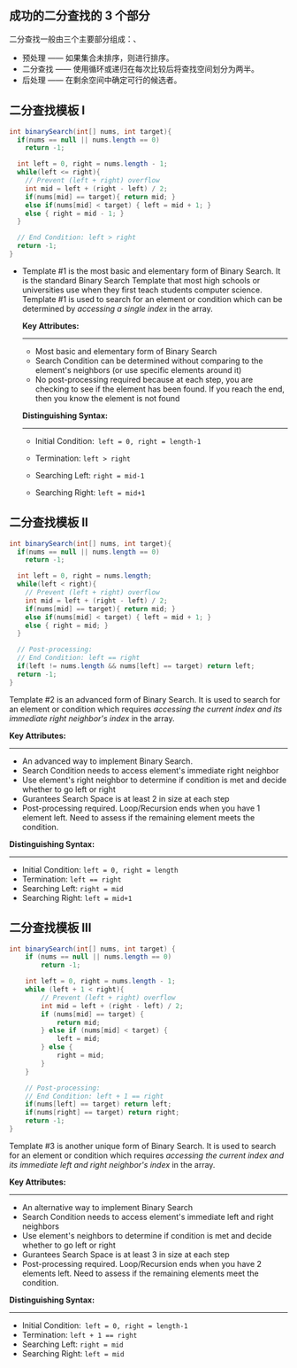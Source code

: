 ## 成功的二分查找的 3 个部分

二分查找一般由三个主要部分组成：、

- 预处理 —— 如果集合未排序，则进行排序。
- 二分查找 —— 使用循环或递归在每次比较后将查找空间划分为两半。
- 后处理 —— 在剩余空间中确定可行的候选者。

## 二分查找模板 I

```java
int binarySearch(int[] nums, int target){
  if(nums == null || nums.length == 0)
    return -1;

  int left = 0, right = nums.length - 1;
  while(left <= right){
    // Prevent (left + right) overflow
    int mid = left + (right - left) / 2;
    if(nums[mid] == target){ return mid; }
    else if(nums[mid] < target) { left = mid + 1; }
    else { right = mid - 1; }
  }

  // End Condition: left > right
  return -1;
}
```

- Template #1 is the most basic and elementary form of Binary Search. It is the standard Binary Search Template that most high schools or universities use when they first teach students computer science. Template #1 is used to search for an element or condition which can be determined by *accessing a single index* in the array.

   

  **Key Attributes:**

  ------

  - Most basic and elementary form of Binary Search
  - Search Condition can be determined without comparing to the element's neighbors (or use specific elements around it)
  - No post-processing required because at each step, you are checking to see if the element has been found. If you reach the end, then you know the element is not found

   

  **Distinguishing Syntax:**

  ------

  - Initial Condition:` left = 0, right = length-1`

  - Termination: `left > right`

  - Searching Left: `right = mid-1`

  - Searching Right: `left = mid+1`

    

## 二分查找模板 II

```java
int binarySearch(int[] nums, int target){
  if(nums == null || nums.length == 0)
    return -1;

  int left = 0, right = nums.length;
  while(left < right){
    // Prevent (left + right) overflow
    int mid = left + (right - left) / 2;
    if(nums[mid] == target){ return mid; }
    else if(nums[mid] < target) { left = mid + 1; }
    else { right = mid; }
  }

  // Post-processing:
  // End Condition: left == right
  if(left != nums.length && nums[left] == target) return left;
  return -1;
}
```

Template #2 is an advanced form of Binary Search. It is used to search for an element or condition which requires *accessing the current index and its immediate right neighbor's index* in the array.

**Key Attributes:**

------

- An advanced way to implement Binary Search.
- Search Condition needs to access element's immediate right neighbor
- Use element's right neighbor to determine if condition is met and decide whether to go left or right
- Gurantees Search Space is at least 2 in size at each step
- Post-processing required. Loop/Recursion ends when you have 1 element left. Need to assess if the remaining element meets the condition.

 

**Distinguishing Syntax:**

------

- Initial Condition: `left = 0, right = length`
- Termination: `left == right`
- Searching Left: `right = mid`
- Searching Right: `left = mid+1`

## 二分查找模板 III

```java
int binarySearch(int[] nums, int target) {
    if (nums == null || nums.length == 0)
        return -1;

    int left = 0, right = nums.length - 1;
    while (left + 1 < right){
        // Prevent (left + right) overflow
        int mid = left + (right - left) / 2;
        if (nums[mid] == target) {
            return mid;
        } else if (nums[mid] < target) {
            left = mid;
        } else {
            right = mid;
        }
    }

    // Post-processing:
    // End Condition: left + 1 == right
    if(nums[left] == target) return left;
    if(nums[right] == target) return right;
    return -1;
}
```

Template #3 is another unique form of Binary Search. It is used to search for an element or condition which requires *accessing the current index and its immediate left and right neighbor's index* in the array.

 

**Key Attributes:**

------

- An alternative way to implement Binary Search
- Search Condition needs to access element's immediate left and right neighbors
- Use element's neighbors to determine if condition is met and decide whether to go left or right
- Gurantees Search Space is at least 3 in size at each step
- Post-processing required. Loop/Recursion ends when you have 2 elements left. Need to assess if the remaining elements meet the condition.

 

**Distinguishing Syntax:**

------

- Initial Condition:` left = 0, right = length-1`
- Termination: `left + 1 == right`
- Searching Left: `right = mid`
- Searching Right: `left = mid`
